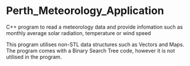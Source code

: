 # Perth_Meteorology_Application
C++ program to read a meteorology data and provide infomation such as monthly average solar radiation, temperature or wind speed

This program utilises non-STL data structures such as Vectors and Maps.
The program comes with a Binary Search Tree code, however it is not utilised in the program.
